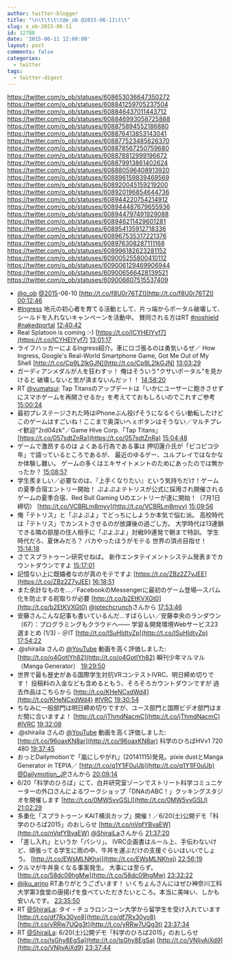 ```yaml
---
author: twitter-blogger
title: "\n\t\t\t\t@o_ob @2015-06-11\t\t"
slug: o_ob-2015-06-11
id: 12788
date: '2015-06-11 12:00:00'
layout: post
comments: false
categories:
  - twitter
tags:
  - twitter-digest
---
```


https://twitter.com/o_ob/statuses/608653036647350272 https://twitter.com/o_ob/statuses/608841259705237504 https://twitter.com/o_ob/statuses/608846437011443712 https://twitter.com/o_ob/statuses/608846993058725888 https://twitter.com/o_ob/statuses/608875894552186880 https://twitter.com/o_ob/statuses/608876413853143041 https://twitter.com/o_ob/statuses/608877523485626370 https://twitter.com/o_ob/statuses/608878567250759680 https://twitter.com/o_ob/statuses/608878812999196672 https://twitter.com/o_ob/statuses/608879913861402624 https://twitter.com/o_ob/statuses/608880596408913920 https://twitter.com/o_ob/statuses/608896159839469569 https://twitter.com/o_ob/statuses/608920045159219200 https://twitter.com/o_ob/statuses/608920196854644736 https://twitter.com/o_ob/statuses/608944220754214912 https://twitter.com/o_ob/statuses/608944487679655936 https://twitter.com/o_ob/statuses/608944797491929088 https://twitter.com/o_ob/statuses/608946211429601281 https://twitter.com/o_ob/statuses/608954135912718336 https://twitter.com/o_ob/statuses/608967535317221376 https://twitter.com/o_ob/statuses/608976308287111168 https://twitter.com/o_ob/statuses/608996182623281152 https://twitter.com/o_ob/statuses/609005255800410112 https://twitter.com/o_ob/statuses/609006129469906944 https://twitter.com/o_ob/statuses/609006566428139521 https://twitter.com/o_ob/statuses/609006607515537409  

*   [@o_ob](https://twitter.com/o_ob) [@2015](https://twitter.com/2015)-06-10 [http://t.co/f8U0r76TZI](http://t.co/f8U0r76TZI) [00:12:46](https://twitter.com/o_ob/statuses/608653036647350272)
*   [#Ingress](https://twitter.com/search?q=%23Ingress&src=hash) 地元の初心者を育てる活動として、片っ端からポータル破壊して、シールドを入れないキャンペーンを活動中。 賛同される方はRT [#noshield](https://twitter.com/search?q=%23noshield&src=hash) [#nakedportal](https://twitter.com/search?q=%23nakedportal&src=hash) [12:40:42](https://twitter.com/o_ob/statuses/608841259705237504)
*   Real Splatoon is coming :-) [https://t.co/lCYHEIYyf7](https://t.co/lCYHEIYyf7) [13:01:17](https://twitter.com/o_ob/statuses/608846437011443712)
*   ライフハッカーによるIngress紹介。車にロゴ張るのは勇気いるぜ／ How Ingress, Google's Real-World Smartphone Game, Got Me Out of My Shell [http://t.co/Cp9L2IkGJN](http://t.co/Cp9L2IkGJN) [13:03:29](https://twitter.com/o_ob/statuses/608846993058725888)
*   ガーディアンメダルが人を狂わすッ！ 俺はそういう"クサいポータル"を見かけると 破壊しないと気が済まないんだッ！！ [14:58:20](https://twitter.com/o_ob/statuses/608875894552186880)
*   RT [@yumatsui](https://twitter.com/yumatsui): Tap Titansのアップデートは「いかにユーザーに飽きさせずにスマホゲームを再開させるか」を考えてておもしろいのでこれすご参考 [15:00:24](https://twitter.com/o_ob/statuses/608876413853143041)
*   最初プレステージされた時はiPhoneぶん投げそうになるぐらい動転したけどこのゲームはすごいね！ここまで奥深いへぇボタンはそうない／マルチプレイ歓迎"2rd04zk"／Game Hive Corp.「Tap Titans」 [https://t.co/057sdtZnRa](https://t.co/057sdtZnRa) [15:04:48](https://twitter.com/o_ob/statuses/608877523485626370)
*   ゲームで激昂するのは よくある行為である事は 押切蓮介氏が「ピコピコ少年」で語っているところであるが、 最近のゆるゲー、ユルプレイではなかなか体験し難い。 ゲームの多くはエキサイトメントのためにあったのでは無かったか？ [15:08:57](https://twitter.com/o_ob/statuses/608878567250759680)
*   学生羨ましい／必要なのは、『上手くなりたい』という気持ちだけ！ゲームの夏季合宿エントリー開始！ ぷよぷよテトリスが公式に採用され開催されるゲームの夏季合宿、Red Bull Gaming Uのエントリーが遂に開始！（7月1日締切） [http://t.co/VCBRLm8myv](http://t.co/VCBRLm8myv) [15:09:56](https://twitter.com/o_ob/statuses/608878812999196672)
*   俺「テトリス」と「ぷよぷよ」でどっちにしようか本気で悩む派。 高校時代は「テトリス」でカンストさせるのが放課後の過ごし方。 大学時代は13連鎖できる隣の部屋の住人相手に「ぷよぷよ」対戦99連発で朝まで特訓。 学生時代だろ、夏休みだろ？ バカやったほうがモテる 世界の頂点目指せ！ [15:14:18](https://twitter.com/o_ob/statuses/608879913861402624)
*   さてスプラトゥーン研究せねば。 新作エンタテイメントシステム発表までカウントダウンですよ [15:17:01](https://twitter.com/o_ob/statuses/608880596408913920)
*   記憶ない上に既婚者なのが真のモテですよ [https://t.co/ZBz2Z7vJEE](https://t.co/ZBz2Z7vJEE) [16:18:51](https://twitter.com/o_ob/statuses/608896159839469569)
*   また余計なものを…／FacebookのMessengerに最初のゲーム登場―スパム化を防止する舵取りが必要 [http://t.co/b2EtKVXGt0](http://t.co/b2EtKVXGt0) [@jptechcrunch](https://twitter.com/jptechcrunch)さんから [17:53:46](https://twitter.com/o_ob/statuses/608920045159219200)
*   安藤さんこんな記事も書いているんだ…すばらしい／安藤幸央のランダウン（67）：プログラミングもクラウドへ―― 学習＆開発環境Webサービス23選まとめ (1/3) - ＠IT [http://t.co/ISuHIdtvZp](http://t.co/ISuHIdtvZp) [17:54:22](https://twitter.com/o_ob/statuses/608920196854644736)
*   .@shiraila さんの [@YouTube](https://twitter.com/YouTube) 動画を高く評価しました: [http://t.co/o4GotIYh82](http://t.co/o4GotIYh82) 瞬刊少年マルマル（Manga Generator） [19:29:50](https://twitter.com/o_ob/statuses/608944220754214912)
*   世界で最も歴史がある国際学生対抗VRコンテストIVRC、明日締め切りです！ 投稿料の入金なども含めるともう、そろそろカウントダウンですが 過去作品はこちらから [http://t.co/KHeNCxdWd4](http://t.co/KHeNCxdWd4) [#IVRC](https://twitter.com/search?q=%23IVRC&src=hash) [19:30:54](https://twitter.com/o_ob/statuses/608944487679655936)
*   ちなみに一般部門は明日締め切りですが、ユース部門と国際ビデオ部門はまだ間に合いますよ！ [http://t.co/jThmdNacmC](http://t.co/jThmdNacmC) [#IVRC](https://twitter.com/search?q=%23IVRC&src=hash) [19:32:08](https://twitter.com/o_ob/statuses/608944797491929088)
*   .@shiraila さんの [@YouTube](https://twitter.com/YouTube) 動画を高く評価しました: [http://t.co/96oaxKN8ar](http://t.co/96oaxKN8ar) 科学のひろばHVv1 720 480 [19:37:45](https://twitter.com/o_ob/statuses/608946211429601281)
*   おっとDailymotionで「嵐にしやがれ」(20141115)発見。pixie dustとManga Generator in TEPIA／ [http://t.co/q1Y1lF0uUb](http://t.co/q1Y1lF0uUb) [@Dailymotion_JP](https://twitter.com/Dailymotion_JP)さんから [20:09:14](https://twitter.com/o_ob/statuses/608954135912718336)
*   6/20「科学のひろば」にて、白井研究室ゾーンでストリート科学コミュニケーターの外口さんによるワークショップ「DNAのABC！」クッキングスタジオを開催します [http://t.co/0MW5vvGSLl](http://t.co/0MW5vvGSLl) [21:02:29](https://twitter.com/o_ob/statuses/608967535317221376)
*   多重化「スプラトゥーン KAIT横浜カップ」開催！／6/20(土)公開デモ「科学のひろば2015」のおしらせ [http://t.co/nVqfYBvaEW](http://t.co/nVqfYBvaEW) [@ShiraiLa](https://twitter.com/ShiraiLa)さんから [21:37:20](https://twitter.com/o_ob/statuses/608976308287111168)
*   「差し入れ」というか「パシリ」。 IVRC企画書はルール上、手伝わないけど、頑張ってる学生に雨の中、牛丼を運ぶだけの支援ぐらいはいいでしょう。 [http://t.co/EWsMLNKhxj](http://t.co/EWsMLNKhxj) [22:56:19](https://twitter.com/o_ob/statuses/608996182623281152)
*   クルマが牛丼臭くなる事案発生。 大事には至らず。 [http://t.co/58dc09hgMw](http://t.co/58dc09hgMw) [23:32:22](https://twitter.com/o_ob/statuses/609005255800410112)
*   [@iku_arino](https://twitter.com/iku_arino) RTありがとうございます！ いくちょんさんにはぜひ神奈川工科大学第3食堂の唐揚げを食べていただきたいところ。本当に美味い、しかも安いんです。 [23:35:50](https://twitter.com/o_ob/statuses/609006129469906944)
*   RT [@ShiraiLa](https://twitter.com/ShiraiLa): タイ・チュラロンコーン大学から留学生を受け入れています [http://t.co/df7Rx30yo8](http://t.co/df7Rx30yo8) [http://t.co/yRRw7UQg3t](http://t.co/yRRw7UQg3t) [23:37:34](https://twitter.com/o_ob/statuses/609006566428139521)
*   RT [@ShiraiLa](https://twitter.com/ShiraiLa): 6/20(土)公開デモ「科学のひろば2015」のおしらせ [http://t.co/lsGhy8EgSa](http://t.co/lsGhy8EgSa) [http://t.co/VNljvAiXd9](http://t.co/VNljvAiXd9) [23:37:44](https://twitter.com/o_ob/statuses/609006607515537409)